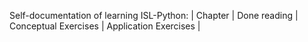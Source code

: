 Self-documentation of learning ISL-Python:
| Chapter | Done reading | Conceptual Exercises | Application Exercises |
